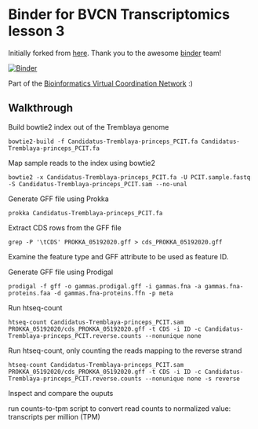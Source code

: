 # Binder for BVCN Transcriptomics lesson 3

Initially forked from [here](https://github.com/binder-examples/conda). Thank you to the awesome [binder](https://mybinder.org/) team!

[![Binder](https://mybinder.org/badge_logo.svg)](https://gesis.mybinder.org/binder/v2/gh/Arkadiy-Garber/bvcn-binder-htseq/master?urlpath=lab)

Part of the [Bioinformatics Virtual Coordination Network](https://biovcnet.github.io/) :)


## Walkthrough

Build bowtie2 index out of the Tremblaya genome

    bowtie2-build -f Candidatus-Tremblaya-princeps_PCIT.fa Candidatus-Tremblaya-princeps_PCIT.fa

Map sample reads to the index using bowtie2

    bowtie2 -x Candidatus-Tremblaya-princeps_PCIT.fa -U PCIT.sample.fastq -S Candidatus-Tremblaya-princeps_PCIT.sam --no-unal

Generate GFF file using Prokka

    prokka Candidatus-Tremblaya-princeps_PCIT.fa

Extract CDS rows from the GFF file

    grep -P '\tCDS' PROKKA_05192020.gff > cds_PROKKA_05192020.gff

Examine the feature type and GFF attribute to be used as feature ID.

Generate GFF file using Prodigal

    prodigal -f gff -o gammas.prodigal.gff -i gammas.fna -a gammas.fna-proteins.faa -d gammas.fna-proteins.ffn -p meta

Run htseq-count

    htseq-count Candidatus-Tremblaya-princeps_PCIT.sam PROKKA_05192020/cds_PROKKA_05192020.gff -t CDS -i ID -c Candidatus-Tremblaya-princeps_PCIT.reverse.counts --nonunique none

Run htseq-count, only counting the reads mapping to the reverse strand

    htseq-count Candidatus-Tremblaya-princeps_PCIT.sam PROKKA_05192020/cds_PROKKA_05192020.gff -t CDS -i ID -c Candidatus-Tremblaya-princeps_PCIT.reverse.counts --nonunique none -s reverse

Inspect and compare the ouputs

run counts-to-tpm script to convert read counts to normalized value: transcripts per million (TPM)




